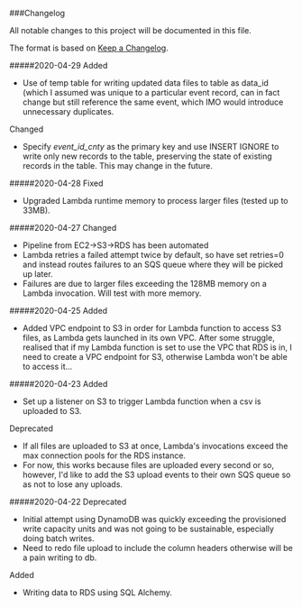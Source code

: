 ###Changelog

All notable changes to this project will be documented in this file.

The format is based on [Keep a Changelog](https://keepachangelog.com/en/1.0.0/).

#####2020-04-29
Added
- Use of temp table for writing updated data files to table as data_id (which I assumed was unique
  to a particular event record, can in fact change but still reference the same event, which IMO would introduce
  unnecessary duplicates.

Changed
- Specify *event_id_cnty* as the primary key and use INSERT IGNORE to write only new records
 to the table, preserving the state of existing records in the table. This may change in the future.

#####2020-04-28
Fixed
- Upgraded Lambda runtime memory to process larger files (tested up to 33MB).

#####2020-04-27
Changed
- Pipeline from EC2->S3->RDS has been automated
- Lambda retries a failed attempt twice by default, so have set retries=0 and instead routes failures to an SQS queue
  where they will be picked up later.
- Failures are due to larger files exceeding the 128MB memory on a Lambda invocation. Will test with more memory.


#####2020-04-25
Added
- Added VPC endpoint to S3 in order for Lambda function to access S3 files, as Lambda gets launched in its own VPC. After some struggle, realised that if my Lambda function is set to use the VPC that RDS is in, I need to create a
  VPC endpoint for S3, otherwise Lambda won't be able to access it...

#####2020-04-23
Added
- Set up a listener on S3 to trigger Lambda function when a csv is uploaded to S3. 

Deprecated
- If all files are uploaded to S3 at once, Lambda's invocations exceed the max connection pools for the RDS instance. 
- For now, this works because files are uploaded every second or so, however, I'd like to add the S3 upload events to 
their own SQS queue so as not to lose any uploads.

#####2020-04-22
Deprecated
- Initial attempt using DynamoDB was quickly exceeding the provisioned write capacity units
  and was not going to be sustainable, especially doing batch writes. 
- Need to redo file upload to include the column headers otherwise will be a pain writing to db.

Added
- Writing data to RDS using SQL Alchemy.




